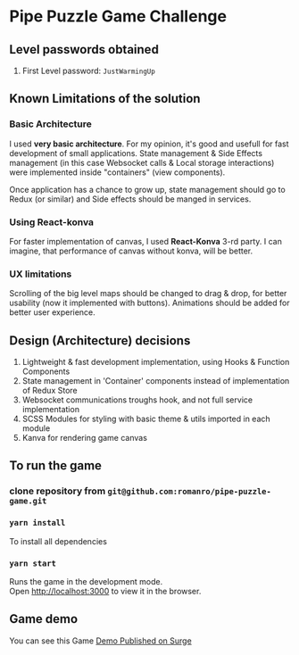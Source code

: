 # **Pipe Puzzle Game Challenge**

## Level passwords obtained

1. First Level password: `JustWarmingUp`

## Known Limitations of the solution

### Basic Architecture

I used **very basic architecture**.
For my opinion, it's good and usefull for fast development of small applications. State management & Side Effects management (in this case Websocket calls & Local storage interactions) were implemented inside "containers" (view components).

Once application has a chance to grow up, state management should go to Redux (or similar) and Side effects should be manged in services.

### Using React-konva

For faster implementation of canvas, I used **React-Konva** 3-rd party. I can imagine, that performance of canvas without konva, will be better.

### UX limitations

Scrolling of the big level maps should be changed to drag & drop, for better usability (now it implemented with buttons).
Animations should be added for better user experience.

## Design (Architecture) decisions

1. Lightweight & fast development implementation, using Hooks & Function Components
2. State management in 'Container' components instead of implementation of Redux Store
3. Websocket communications troughs hook, and not full service implementation
4. SCSS Modules for styling with basic theme & utils imported in each module
5. Kanva for rendering game canvas

## To run the game

### clone repository from `git@github.com:romanro/pipe-puzzle-game.git`

### `yarn install`

To install all dependencies

### `yarn start`

Runs the game in the development mode.\
Open [http://localhost:3000](http://localhost:3000) to view it in the browser.

## Game demo

You can see this Game [Demo Published on Surge](http://puzzle-challenge.surge.sh/)
